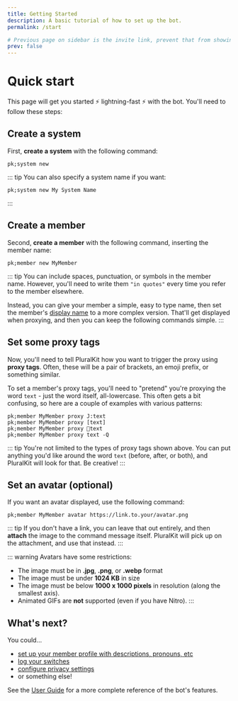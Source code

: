 ```yaml
---
title: Getting Started
description: A basic tutorial of how to set up the bot.
permalink: /start

# Previous page on sidebar is the invite link, prevent that from showing up here
prev: false
---
```


# Quick start

This page will get you started :zap: lightning-fast :zap: with the bot. You'll need to follow these steps:

## Create a system
First, **create a system** with the following command:

    pk;system new

::: tip
You can also specify a system name if you want:

    pk;system new My System Name

:::

## Create a member       
Second, **create a member** with the following command, inserting the member name:

    pk;member new MyMember

::: tip
You can include spaces, punctuation, or symbols in the member name. However, you'll need to write them `"in quotes"` every time you refer to the member elsewhere.

Instead, you can give your member a simple, easy to type name, then set the member's [display name](/guide/#member-display-names) to a more complex version. That'll get displayed when proxying, and then you can keep the following commands simple.
::: 

## Set some proxy tags
Now, you'll need to tell PluralKit how you want to trigger the proxy using **proxy tags**. Often, these will be a pair of brackets, an emoji prefix, or something similar.

To set a member's proxy tags, you'll need to "pretend" you're proxying the word `text` - just the word itself, all-lowercase. This often gets a bit confusing, so here are a couple of examples with various patterns:

    pk;member MyMember proxy J:text
    pk;member MyMember proxy [text]
    pk;member MyMember proxy 🌸text
    pk;member MyMember proxy text -Q

::: tip
You're not limited to the types of proxy tags shown above. You can put anything you'd like around the word `text` (before, after, or both), and PluralKit will look for that. Be creative!
:::

## Set an avatar (optional)
If you want an avatar displayed, use the following command:

    pk;member MyMember avatar https://link.to.your/avatar.png

::: tip
If you don't have a link, you can leave that out entirely, and then **attach** the image to the command message itself. PluralKit will pick up on the attachment, and use that instead.
:::

::: warning
Avatars have some restrictions: 
- The image must be in **.jpg**, **.png**, or **.webp** format
- The image must be under **1024 KB** in size
- The image must be below **1000 x 1000 pixels** in resolution (along the smallest axis).
- Animated GIFs are **not** supported (even if you have Nitro).
:::

## What's next?

You could...
- [set up your member profile with descriptions, pronouns, etc](/guide/#member-management)
- [log your switches](/guide/#managing-switches)
- [configure privacy settings](/guide/#privacy)
- or something else!

See the [User Guide](/guide) for a more complete reference of the bot's features.
